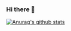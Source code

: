 ### Hi there 👋
[![Anurag's github stats](https://github-readme-stats.vercel.app/api?username=yanerchuang&count_private=true&show_icons=true)](https://github.com/anuraghazra/github-readme-stats)
<!--
**yanerchuang/yanerchuang** is a ✨ _special_ ✨ repository because its `README.md` (this file) appears on your GitHub profile.

Here are some ideas to get you started:

- 🔭 I’m currently working on ...
- 🌱 I’m currently learning ...
- 👯 I’m looking to collaborate on ...
- 🤔 I’m looking for help with ...
- 💬 Ask me about ...
- 📫 How to reach me: ...
- 😄 Pronouns: ...
- ⚡ Fun fact: ...
-->
